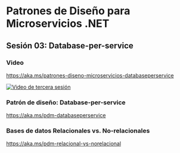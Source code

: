 # Patrones de Diseño para Microservicios .NET
## Sesión 03: Database-per-service

### Video
https://aka.ms/patrones-diseno-microservicios-databaseperservice

[![Video de tercera sesión](https://media-exp1.licdn.com/dms/image/C5624AQGQ8XR57ft4mw/feedshare-live-thumbnail_high/0/1647046946736?e=2147483647&v=beta&t=bmueUyrD_DLPYvLil03Q4AIkdbqFxqzZbs1N_M0duqA)](https://aka.ms/patrones-diseno-microservicios-databaseperservice)

### Patrón de diseño: Database-per-service
https://aka.ms/pdm-databaseperservice 

### Bases de datos Relacionales vs. No-relacionales
https://aka.ms/pdm-relacional-vs-norelacional
